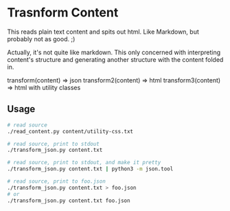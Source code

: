 # Trasnform Content

This reads plain text content and spits out html.  Like Markdown, but probably
not as good.  ;)

Actually, it's not quite like markdown.  This only concerned with interpreting
content's structure and generating another structure with the content folded in.

transform(content) => json
transform2(content) => html
transform3(content) => html with utility classes


## Usage

```sh
# read source
./read_content.py content/utility-css.txt

# read source, print to stdout
./transform_json.py content.txt

# read source, print to stdout, and make it pretty
./transform_json.py content.txt | python3 -m json.tool

# read source, print to foo.json
./transform_json.py content.txt > foo.json
# or
./transform_json.py content.txt foo.json
```
